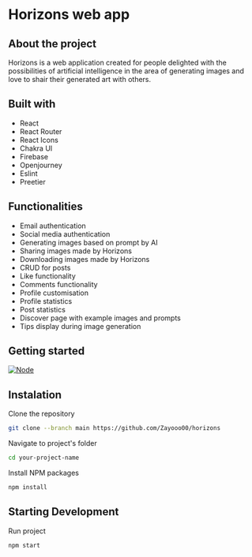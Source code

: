 # Horizons web app

## About the project

Horizons is a web application created for people delighted with the possibilities of artificial intelligence in the area of generating images and love to shair their generated art with others.

## Built with

- React
- React Router
- React Icons
- Chakra UI
- Firebase
- Openjourney
- Eslint
- Preetier

## Functionalities

- Email authentication
- Social media authentication
- Generating images based on prompt by AI
- Sharing images made by Horizons
- Downloading images made by Horizons
- CRUD for posts
- Like functionality
- Comments functionality
- Profile customisation
- Profile statistics
- Post statistics
- Discover page with example images and prompts
- Tips display during image generation

## Getting started
[![Node][node.js]][node-url]

## Instalation

Clone the repository
  ```sh
  git clone --branch main https://github.com/Zayooo00/horizons
  ```
Navigate to project's folder
  ```sh
  cd your-project-name
  ```
Install NPM packages
  ```sh
  npm install
  ```

## Starting Development

Run project
  ```sh
  npm start
  ```

[react.js]: https://img.shields.io/badge/React-20232A?style=for-the-badge&logo=react&logoColor=61DAFB
[react-url]: https://reactjs.org/
[node.js]: https://img.shields.io/badge/node.js-233056?style=for-the-badge&logo=nodedotjs&logoColor=green
[node-url]: https://nodejs.org/
